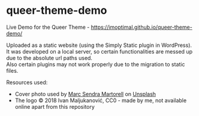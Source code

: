 # queer-theme-demo
Live Demo for the Queer Theme - https://imoptimal.github.io/queer-theme-demo/

Uploaded as a static website (using the Simply Static plugin in WordPress).<br>
It was developed on a local server, so certain functionalities are messed up due to the absolute url paths used.<br>
Also certain plugins may not work properly due to the migration to static files.

Resources used:
* Cover photo used by <a href="https://unsplash.com/@marcsm?utm_source=unsplash&utm_medium=referral&utm_content=creditCopyText">Marc Sendra Martorell</a> on <a href="https://unsplash.com/s/photos/rainbow?utm_source=unsplash&utm_medium=referral&utm_content=creditCopyText">Unsplash</a>
  <br>
* The logo © 2018 Ivan Maljukanović, CC0 - made by me, not available online apart from this repository
